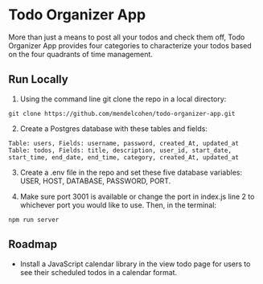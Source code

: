 # Todo Organizer App

More than just a means to post all your todos and check them off, Todo Organizer App provides four categories to characterize your todos based on the four quadrants of time management.

## Run Locally

1. Using the command line git clone the repo in a local directory:

```
git clone https://github.com/mendelcohen/todo-organizer-app.git
```

2. Create a Postgres database with these tables and fields:

```
Table: users, Fields: username, password, created_At, updated_at
Table: todos, Fields: title, description, user_id, start_date, start_time, end_date, end_time, category, created_At, updated_at
```

3. Create a .env file in the repo and set these five database variables: USER, HOST, DATABASE, PASSWORD, PORT.

4. Make sure port 3001 is available or change the port in index.js line 2 to whichever port you would like to use. Then, in the terminal:

```
npm run server
```

## Roadmap

- Install a JavaScript calendar library in the view todo page for users to see their scheduled todos in a calendar format.
